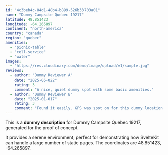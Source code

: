 ```yaml
---
id: "4c3beb4c-84d1-48b4-b899-526b33703a01"
name: "Dummy Campsite Quebec 19217"
latitude: 48.851423
longitude: -64.265897
continent: "north-america"
country: "canada"
region: "quebec"
amenities:
  - "picnic-table"
  - "cell-service"
  - "water"
images:
  - "https://res.cloudinary.com/demo/image/upload/v1/sample.jpg"
reviews:
  - author: "Dummy Reviewer A"
    date: "2025-05-022"
    rating: 3
    comment: "A nice, quiet dummy spot with some basic amenities."
  - author: "Dummy Reviewer B"
    date: "2025-01-017"
    rating: 3
    comment: "Found it easily. GPS was spot on for this dummy location."
---
```


This is a **dummy description** for Dummy Campsite Quebec 19217, generated for the proof of concept.

It provides a serene environment, perfect for demonstrating how SvelteKit can handle a large number of static pages. The coordinates are 48.851423, -64.265897.
